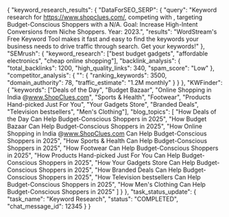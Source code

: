 {
  "keyword_research_results": {
    "DataForSEO_SERP": {
      "query": "Keyword research for https://www.shopclues.com/, competing with , targeting Budget-Conscious Shoppers with a N/A. Goal: Increase High-Intent Conversions from Niche Shoppers. Year: 2023.",
      "results": "WordStream's Free Keyword Tool makes it fast and easy to find the keywords your business needs to drive traffic through search. Get your keywords!"
    },
    "SEMrush": {
      "keyword_research": ["best budget gadgets", "affordable electronics", "cheap online shopping"],
      "backlink_analysis": {
        "total_backlinks": 1200,
        "high_quality_links": 340,
        "spam_score": "Low"
      },
      "competitor_analysis": {
        "": {
          "ranking_keywords": 3500,
          "domain_authority": 78,
          "traffic_estimate": "1.2M monthly"
        }
      }
    },
    "KWFinder": {
      "keywords": ["Deals of the Day", "Budget Bazaar", "Online Shopping in India @www.ShopClues.com", "Sports & Health", "Footwear", "Products Hand-picked Just For You", "Your Gadgets Store", "Branded Deals", "Television bestsellers", "Men's Clothing"],
      "blog_topics": [
        "How Deals of the Day Can Help Budget-Conscious Shoppers in 2025",
        "How Budget Bazaar Can Help Budget-Conscious Shoppers in 2025",
        "How Online Shopping in India @www.ShopClues.com Can Help Budget-Conscious Shoppers in 2025",
        "How Sports & Health Can Help Budget-Conscious Shoppers in 2025",
        "How Footwear Can Help Budget-Conscious Shoppers in 2025",
        "How Products Hand-picked Just For You Can Help Budget-Conscious Shoppers in 2025",
        "How Your Gadgets Store Can Help Budget-Conscious Shoppers in 2025",
        "How Branded Deals Can Help Budget-Conscious Shoppers in 2025",
        "How Television bestsellers Can Help Budget-Conscious Shoppers in 2025",
        "How Men's Clothing Can Help Budget-Conscious Shoppers in 2025"
      ]
    }
  },
  "task_status_update": {
    "task_name": "Keyword Research",
    "status": "COMPLETED",
    "chat_message_id": 12345
  }
}